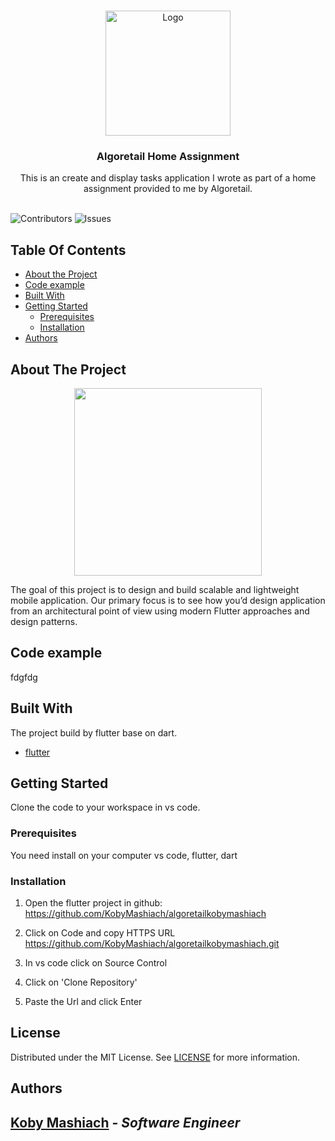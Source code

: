 <br/>
<p align="center">
  <a href="https://github.com/kobymashiach/algoretailkobymashiach">
    <img src="https://pl2.algoretail.co.il/static/media/brand-logo.a2c8a7ec.png" alt="Logo" width="200" height="200">
  </a>

  <h3 align="center">Algoretail Home Assignment</h3>

  <p align="center">
    This is an create and display tasks application I wrote as part of a home assignment provided to me by Algoretail.
    <br/>
    <br/>
  </p>
</p>

![Contributors](https://img.shields.io/github/contributors/kobymashiach/algoretailkobymashiach?color=dark-green) ![Issues](https://img.shields.io/github/issues/kobymashiach/algoretailkobymashiach) 

## Table Of Contents

* [About the Project](#about-the-project)
* [Code example](#code-example)
* [Built With](#built-with)
* [Getting Started](#getting-started)
  * [Prerequisites](#prerequisites)
  * [Installation](#installation)
* [Authors](#authors)

## About The Project
<p align="center">
<img src="https://gifture.co.il/wp-content/uploads/2023/08/appScreenShot.jpg" height="300">

The goal of this project is to design and build scalable and lightweight mobile application. Our primary focus is to see how you’d design application from an architectural point of view using modern Flutter approaches and design patterns.

## Code example
fdgfdg



## Built With

The project build by flutter base on dart.

* [flutter](https://flutter.dev/)

## Getting Started

Clone the code to your workspace in vs code.

### Prerequisites

You need install on your computer vs code, flutter, dart

### Installation

1. Open the flutter project in github:
https://github.com/KobyMashiach/algoretailkobymashiach

2.  Click on Code and copy HTTPS URL
https://github.com/KobyMashiach/algoretailkobymashiach.git

3. In vs code click on Source Control
4. Click on 'Clone Repository'
5. Paste the Url and click Enter

## License

Distributed under the MIT License. See [LICENSE](https://github.com/kobymashiach/algoretailkobymashiach/blob/main/LICENSE.md) for more information.

## Authors

## **[Koby Mashiach](https://github.com/KobyMashiach)** - *Software Engineer*
